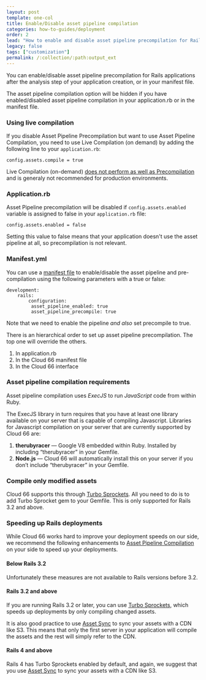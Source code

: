 ```yaml
---
layout: post
template: one-col
title: Enable/Disable asset pipeline compilation
categories: how-to-guides/deployment
order: 2
lead: "How to enable and disable asset pipeline precompilation for Rails applications"
legacy: false
tags: ["customization"]
permalink: /:collection/:path:output_ext
---
```


You can enable/disable asset pipeline precompilation for Rails applications after the analysis step of your application creation, or in your manifest file.

The asset pipeline compilation option will be hidden if you have enabled/disabled asset pipeline compilation in your application.rb or in the manifest file.

### Using live compilation

If you disable Asset Pipeline Precompilation but want to use Asset Pipeline Compilation, you need to use Live Compilation (on demand) by adding the following line to your `application.rb`:

	config.assets.compile = true

Live Compilation (on-demand) [does not perform as well as Precompilation](http://guides.rubyonrails.org/asset_pipeline.html#live-compilation) and is generaly not recommended for production environments.

### Application.rb

Asset Pipeline precompilation will be disabled if `config.assets.enabled` variable is assigned to false in your `application.rb` file:

	config.assets.enabled = false

Setting this value to false means that your application doesn't use the asset pipeline at all, so precompilation is not relevant.

### Manifest.yml

You can use a [manifest file](/{{page.collection}}/quickstarts/getting-started-with-manifest.html) to enable/disable the asset pipeline and pre-compilation using the following parameters with a true or false:

```
development:
    rails:
        configuration:
         asset_pipeline_enabled: true
         asset_pipeline_precompile: true
```
Note that we need to enable the pipeline *and also* set precompile to true.

There is an hierarchical order to set up asset pipeline precompilation. The top one will override the others.

1. In application.rb
2. In the Cloud 66 manifest file
3. In the Cloud 66 interface

### Asset pipeline compilation requirements

Asset pipeline compilation uses _ExecJS_ to run _JavaScript_ code from within Ruby.

The ExecJS library in turn requires that you have at least one library available on your server that is capable of compiling Javascript. Libraries for Javascript compilation on your server that are currently supported by Cloud 66 are:

1. **therubyracer** — Google V8 embedded within Ruby. Installed by including “therubyracer” in your Gemfile.
2. **Node.js** — Cloud 66 will automatically install this on your server if you don’t include “therubyracer” in your Gemfile.

### Compile only modified assets

Cloud 66 supports this through [Turbo Sprockets](https://github.com/ndbroadbent/turbo-sprockets-rails3). All you need to do is to add Turbo Sprocket gem to your Gemfile. This is only supported for Rails 3.2 and above.

### Speeding up Rails deployments

While Cloud 66 works hard to improve your deployment speeds on our side, we recommend the following enhancements to [Asset Pipeline Compilation](http://guides.rubyonrails.org/asset_pipeline.html) on your side to speed up your deployments.

#### Below Rails 3.2

Unfortunately these measures are not available to Rails versions before 3.2.

#### Rails 3.2 and above

If you are running Rails 3.2 or later, you can use [Turbo Sprockets](https://github.com/ndbroadbent/turbo-sprockets-rails3), which speeds up deployments by only compiling changed assets.

It is also good practice to use [Asset Sync](https://github.com/rumblelabs/asset_sync) to sync your assets with a CDN like S3. This means that only the first server in your application will compile the assets and the rest will simply refer to the CDN.

#### Rails 4 and above

Rails 4 has Turbo Sprockets enabled by default, and again, we suggest that you use [Asset Sync](https://github.com/rumblelabs/asset_sync) to sync your assets with a CDN like S3.

